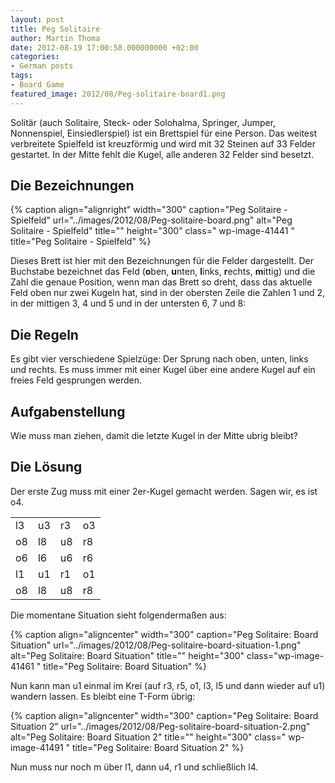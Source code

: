 ```yaml
---
layout: post
title: Peg Solitaire
author: Martin Thoma
date: 2012-08-19 17:00:58.000000000 +02:00
categories:
- German posts
tags:
- Board Game
featured_image: 2012/08/Peg-solitaire-board1.png
---
```

Solit&auml;r (auch Solitaire, Steck- oder Solohalma, Springer, Jumper, Nonnenspiel, Einsiedlerspiel) ist ein Brettspiel f&uuml;r eine Person. Das weitest verbreitete Spielfeld ist kreuzf&ouml;rmig und wird mit 32 Steinen auf 33 Felder gestartet.
In der Mitte fehlt die Kugel, alle anderen 32 Felder sind besetzt.

<h2>Die Bezeichnungen</h2>
{% caption align="alignright" width="300" caption="Peg Solitaire - Spielfeld" url="../images/2012/08/Peg-solitaire-board.png" alt="Peg Solitaire - Spielfeld" title="" height="300" class=" wp-image-41441 " title="Peg Solitaire - Spielfeld" %}

Dieses Brett ist hier mit den Bezeichnungen f&uuml;r die Felder dargestellt. Der Buchstabe bezeichnet das Feld (<strong>o</strong>ben, <strong>u</strong>nten, <strong>l</strong>inks, <strong>r</strong>echts, <strong>m</strong>ittig) und die Zahl die genaue Position, wenn man das Brett so dreht, dass das aktuelle Feld oben nur zwei Kugeln hat, sind in der obersten Zeile die Zahlen 1 und 2, in der mittigen 3, 4 und 5 und in der untersten 6, 7 und 8:
<h2>Die Regeln</h2>
Es gibt vier verschiedene Spielz&uuml;ge: Der Sprung nach oben, unten, links und rechts. Es muss immer mit einer Kugel &uuml;ber eine andere Kugel auf ein freies Feld gesprungen werden.

<h2>Aufgabenstellung</h2>
Wie muss man ziehen, damit die letzte Kugel in der Mitte ubrig bleibt?
<h2>Die L&ouml;sung</h2>
Der erste Zug muss mit einer 2er-Kugel gemacht werden. Sagen wir, es ist o4.
<table>
<tbody>
<tr>
<td>l3</td>
<td>u3</td>
<td>r3</td>
<td>o3</td>
</tr>
<tr>
<td>o8</td>
<td>l8</td>
<td>u8</td>
<td>r8</td>
</tr>
<tr>
<td>o6</td>
<td>l6</td>
<td>u6</td>
<td>r6</td>
</tr>
<tr>
<td>l1</td>
<td>u1</td>
<td>r1</td>
<td>o1</td>
</tr>
<tr>
<td>o8</td>
<td>l8</td>
<td>u8</td>
<td>r8</td>
</tr>
</tbody>
</table>
Die momentane Situation sieht folgenderma&szlig;en aus:

{% caption align="aligncenter" width="300" caption="Peg Solitaire: Board Situation" url="../images/2012/08/Peg-solitaire-board-situation-1.png" alt="Peg Solitaire: Board Situation" title="" height="300" class="wp-image-41461 " title="Peg Solitaire: Board Situation" %}

Nun kann man u1 einmal im Krei (auf r3, r5, o1, l3, l5 und dann wieder auf u1) wandern lassen. Es bleibt eine T-Form &uuml;brig:

{% caption align="aligncenter" width="300" caption="Peg Solitaire: Board Situation 2" url="../images/2012/08/Peg-solitaire-board-situation-2.png" alt="Peg Solitaire: Board Situation 2" title="" height="300" class=" wp-image-41491 " title="Peg Solitaire: Board Situation 2" %}

Nun muss nur noch m &uuml;ber l1, dann u4, r1 und schlie&szlig;lich l4.
